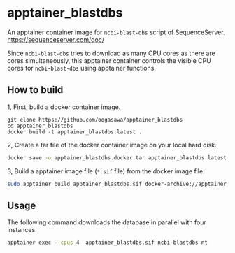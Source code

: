 # apptainer_blastdbs

An apptainer container image for `ncbi-blast-dbs` script of SequenceServer.
https://sequenceserver.com/doc/

Since `ncbi-blast-dbs` tries to download as many CPU cores as there are cores simultaneously, 
this apptainer container controls the visible CPU cores for `ncbi-blast-dbs` using apptainer functions.


## How to build

1, First, build a docker container image.

```
git clone https://github.com/oogasawa/apptainer_blastdbs
cd apptainer_blastdbs
docker build -t apptainer_blastdbs:latest .
```

2, Create a tar file of the docker container image on your local hard disk.

``` sh
docker save -o apptainer_blastdbs.docker.tar apptainer_blastdbs:latest
```

3, Build a apptainer image file (`*.sif` file) from the docker image file.

``` sh
sudo apptainer build apptainer_blastdbs.sif docker-archive://apptainer_blastdbs.docker.tar
```



## Usage

The following command downloads the database in parallel with four instances.

``` sh
apptainer exec --cpus 4  apptainer_blastdbs.sif ncbi-blastdbs nt
```

